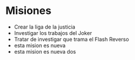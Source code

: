 # Misiones

* Crear la liga de la justicia
* Investigar los trabajos del Joker
* Tratar de investigar que trama el Flash Reverso
* esta mision es nueva
* esta mision es nueva dos
